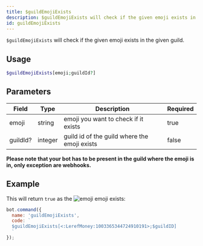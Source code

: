 ```yaml
---
title: $guildEmojiExists 
description: $guildEmojiExists will check if the given emoji exists in the given guild.
id: guildEmojiExists
---
```


`$guildEmojiExists` will check if the given emoji exists in the given guild.

## Usage

```php
$guildEmojiExists[emoji;guildId?]
```

## Parameters 


| Field    | Type    | Description                                  | Required |
| -------- | ------- | -------------------------------------------- | -------- |
| emoji    | string  | emoji you want to check if it exists         | true      |
| guildId? | integer | guild id of the guild where the emoji exists | false       |

**Please note that your bot has to be present in the guild where the emoji is in, only exception are webhooks.**

## Example

This will return `true` as the ![emoji](https://cdn.discordapp.com/emojis/1003365344724910191.webp?size=16&quality=lossless) emoji exists:

```javascript
bot.command({
  name: 'guildEmojiExists',
  code: `
  $guildEmojiExists[<:LerefMoney:1003365344724910191>;$guildID]
  `
});
```
